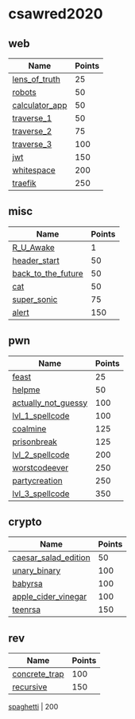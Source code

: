 # csawred2020

## web
Name | Points
-----|--------
[lens_of_truth](lens_of_truth/README.md) | 25
[robots](robots/README.md) | 50
[calculator_app](calculator_app/README.md) | 50
[traverse_1](traverse_1/README.md) | 50
[traverse_2](traverse_2/README.md) | 75
[traverse_3](traverse_3/README.md) | 100
[jwt](jwt/README.md) | 150
[whitespace](whitespace/README.md) | 200
[traefik](traefik/README.md) | 250

## misc
Name | Points
-----|--------
[R_U_Awake](R_U_Awake/README.md) | 1
[header_start](header_start/README.md) | 50
[back_to_the_future](back_to_the_future/README.md) | 50
[cat](cat/README.md) | 50
[super_sonic](super_sonic/README.md) | 75
[alert](alert/README.md) | 150

## pwn
Name | Points
-----|--------
[feast](feast/README.md) | 25
[helpme](helpme/README.md) | 50
[actually_not_guessy](actually_not_guessy/README.md) | 100
[lvl_1_spellcode](lvl_1_spellcode/README.md) | 100
[coalmine](coalmine/README.md) | 125
[prisonbreak](prisonbreak/README.md) | 125
[lvl_2_spellcode](lvl_2_spellcode/README.md) | 200
[worstcodeever](worstcodeever/README.md) | 250
[partycreation](partycreation/README.md) | 250
[lvl_3_spellcode](lvl_3_spellcode/README.md) | 350

## crypto
Name | Points
-----|--------
[caesar_salad_edition](caesar_salad_edition/README.md) | 50
[unary_binary](unary_binary/README.md) | 100
[babyrsa](babyrsa/README.md) | 100
[apple_cider_vinegar](apple_cider_vinegar/README.md) | 100
[teenrsa](teenrsa/README.md) | 150

## rev
Name | Points
-----|--------
[concrete_trap](concrete_trap/README.md) | 100
[recursive](recursive/README.md) | 150

[spaghetti](spaghetti/README.md) | 200
